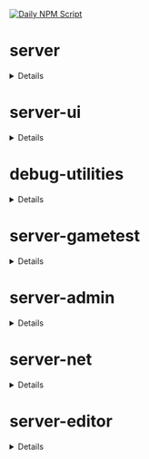 [![Daily NPM Script](https://github.com/WavePlayz/minecraft-npms-auto/actions/workflows/fetch.yml/badge.svg)](https://github.com/WavePlayz/minecraft-npms-auto/actions/workflows/fetch.yml)
# server
<details>

stable
```
1.19.0
```

beta
```
2.0.0-beta.1.21.84-stable
```

preview
```
2.0.0-rc.1.21.90-preview.28
```

preview beta
```
2.1.0-beta.1.21.90-preview.28
```
</details>

# server-ui
<details>

stable
```
1.3.0
```

beta
```
2.0.0-beta.1.21.84-stable
```

preview
```
2.0.0-rc.1.21.90-preview.28
```

preview beta
```
2.1.0-beta.1.21.90-preview.28
```
</details>

# debug-utilities
<details>

stable
```
null
```

beta
```
1.0.0-beta.1.21.84-stable
```

preview
```
null
```

preview beta
```
1.0.0-beta.1.21.90-preview.28
```
</details>

# server-gametest
<details>

stable
```
0.1.0
```

beta
```
1.0.0-beta.1.21.84-stable
```

preview
```
0.1.0-rc.1.21.40-preview.20
```

preview beta
```
1.0.0-beta.1.21.90-preview.28
```
</details>

# server-admin
<details>

stable
```
1.0.0-beta.release.1.19.50
```

beta
```
1.0.0-beta.1.21.84-stable
```

preview
```
null
```

preview beta
```
1.0.0-beta.1.21.90-preview.28
```
</details>

# server-net
<details>

stable
```
1.0.0-beta.release.1.19.50
```

beta
```
1.0.0-beta.1.21.84-stable
```

preview
```
null
```

preview beta
```
1.0.0-beta.1.21.90-preview.28
```
</details>

# server-editor
<details>

stable
```
null
```

beta
```
0.1.0-beta.1.21.84-stable
```

preview
```
null
```

preview beta
```
0.1.0-beta.1.21.90-preview.28
```
</details>

